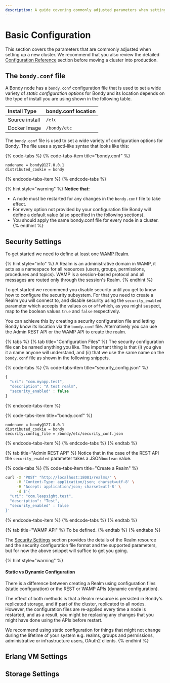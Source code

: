 ```yaml
---
description: A guide covering commonly adjusted parameters when setting up a new cluster.
---
```


# Basic Configuration

This section covers the parameters that are commonly adjusted when setting up a new cluster. We recommend that you also review the detailed [Configuration Reference](configuration-reference.md) section before moving a cluster into production.

## The `bondy.conf` file

A Bondy node  has a `bondy.conf` configuration file that is used to set a wide variety of _static configuration options_ for Bondy and its location depends on the type of install you are using shown in the following table.

| Install Type | bondy.conf location |
| :--- | :--- |
| Source install | `/etc` |
| Docker Image | `/bondy/etc` |

The `bondy.conf` file is used to set a wide variety of configuration options for Bondy. The file uses a sysctl-like syntax that looks like this:

{% code-tabs %}
{% code-tabs-item title="bondy.conf" %}
```text
nodename = bondy@127.0.0.1
distributed_cookie = bondy
```
{% endcode-tabs-item %}
{% endcode-tabs %}

{% hint style="warning" %}
**Notice that:**

* A node must be restarted for any changes in the `bondy.conf` file to take effect.
* For every option not provided by your configuration file Bondy will define a default value \(also specified in the following sections\). 
* You should apply the same bondy.conf file for every node in a cluster.
{% endhint %}

## Security Settings

To get started we need to define at least one [WAMP Realm](../operating/security/realms.md). 

{% hint style="info" %}
A Realm is an administrative domain in WAMP, it acts as a namespace for all resources \(users, groups, permissions, procedures and topics\). WAMP is a session-based protocol and all messages are routed only through the session's Realm.
{% endhint %}

To get started we recommend you disable security until you get to know how to configure the security subsystem. For that you need to create a Realm you will connect to, and disable security using the `security_enabled` parameter which accepts the values `on` or `off`which, as you might suspect, map to the boolean values `true` and `false` respectively.

You can achieve this by creating a security configuration file and letting Bondy know its location via the `bondy.conf` file. Alternatively you can use the Admin REST API or the WAMP API to create the realm.

{% tabs %}
{% tab title="Configuration Files" %}
The security configuration file can be named anything you like. The important thing is that \(i\) you give it a name anyone will understand, and \(ii\) that we use the same name on the `bondy.conf` file as shown in the following snippets.

{% code-tabs %}
{% code-tabs-item title="security\_config.json" %}
```javascript
{
  "uri": "com.myapp.test",
  "description": "A test realm",
  "security_enabled" : false
}
```
{% endcode-tabs-item %}

{% code-tabs-item title="bondy.conf" %}
```text
nodename = bondy@127.0.0.1
distributed_cookie = bondy
security.config_file = /bondy/etc/security_conf.json
```
{% endcode-tabs-item %}
{% endcode-tabs %}
{% endtab %}

{% tab title="Admin REST API" %}
Notice that in the case of the REST API the `security_enabled` parameter takes a JSON`boolean` value.

{% code-tabs %}
{% code-tabs-item title="Create a Realm" %}
```bash
curl -X "POST" "http://localhost:18081/realms/" \
     -H 'Content-Type: application/json; charset=utf-8' \
     -H 'Accept: application/json; charset=utf-8' \
     -d $'{
  "uri": "com.leapsight.test",
  "description": "Test",
  "security_enabled" : false
}'
```
{% endcode-tabs-item %}
{% endcode-tabs %}
{% endtab %}

{% tab title="WAMP API" %}
To be defined.
{% endtab %}
{% endtabs %}

The [Security Settings](security.md) section provides the details of the Realm resource and the security configuration file format and the supported parameters, but for now the above snippet will suffice to get you going.

{% hint style="warning" %}
#### Static vs Dynamic Configuration

There is a difference between creating a Realm using configuration files \(static configuration\) or the REST or WAMP APIs \(dynamic configuration\). 

The effect of both methods is that a Realm resource is persisted in Bondy's replicated storage, and if part of the cluster, replicated to all nodes. However, the configuration files are re-applied every time a node is restarted, and as a result, you might be replacing any changes that you might have done using the APIs before restart.

We recommend using static configuration for things that might not change during the lifetime of your system e.g. realms, groups and permissions, administrative or infrastructure users, OAuth2 clients.
{% endhint %}

## Erlang VM Settings

## Storage Settings

